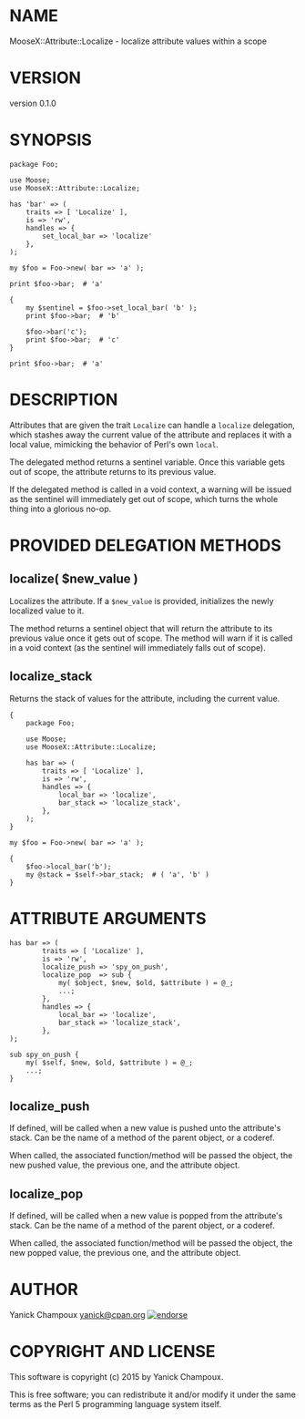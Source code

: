 # NAME

MooseX::Attribute::Localize - localize attribute values within a scope

# VERSION

version 0.1.0

# SYNOPSIS

    package Foo; 

    use Moose;
    use MooseX::Attribute::Localize;

    has 'bar' => (
        traits => [ 'Localize' ],
        is => 'rw',
        handles => {
            set_local_bar => 'localize'
        },
    );

    my $foo = Foo->new( bar => 'a' );

    print $foo->bar;  # 'a'

    { 
        my $sentinel = $foo->set_local_bar( 'b' );
        print $foo->bar;  # 'b'

        $foo->bar('c');
        print $foo->bar;  # 'c'
    }

    print $foo->bar;  # 'a'

# DESCRIPTION

Attributes that are given the trait `Localize` can
handle a `localize` delegation, which stashes away
the current value of the attribute and replaces it 
with a local value, mimicking the behavior of 
Perl's own `local`.

The delegated method returns a sentinel variable.
Once this variable gets out of scope, the attribute
returns to its previous value. 

If the delegated method
is called in a void context, a warning will be issued as 
the sentinel will immediately get out of scope, which 
turns the whole thing into a glorious no-op.

# PROVIDED DELEGATION METHODS

## localize( $new\_value )

Localizes the attribute. If a `$new_value` is provided, initializes the newly localized 
value to it. 

The method returns a sentinel object that will return the attribute to its previous value once it gets
out of scope. The method will warn if it is called in a void context (as the sentinel will immediately
falls out of scope). 

## localize\_stack

Returns the stack of values for the attribute, including the current value.

    {
        package Foo;

        use Moose;
        use MooseX::Attribute::Localize;

        has bar => (
            traits => [ 'Localize' ],
            is => 'rw',
            handles => {
                local_bar => 'localize',
                bar_stack => 'localize_stack',
            },
        );
    }

    my $foo = Foo->new( bar => 'a' );
    
    {
        $foo->local_bar('b');
        my @stack = $self->bar_stack;  # ( 'a', 'b' )
    }

# ATTRIBUTE ARGUMENTS

    has bar => (
            traits => [ 'Localize' ],
            is => 'rw',
            localize_push => 'spy_on_push',
            localize_pop  => sub { 
                my( $object, $new, $old, $attribute ) = @_;
                ...;
            },
            handles => {
                local_bar => 'localize',
                bar_stack => 'localize_stack',
            },
    );

    sub spy_on_push {
        my( $self, $new, $old, $attribute ) = @_;
        ...;
    }

## localize\_push

If defined, will be called when a new value is pushed unto the attribute's
stack. Can be the name of a method of the parent object, or a coderef. 

When called,
the associated function/method will be passed the object, the new pushed
value, the previous one, and the attribute object.

## localize\_pop

If defined, will be called when a new value is popped from the attribute's
stack. Can be the name of a method of the parent object, or a coderef. 

When called,
the associated function/method will be passed the object, the new popped
value, the previous one, and the attribute object.

# AUTHOR

Yanick Champoux <yanick@cpan.org> [![endorse](http://api.coderwall.com/yanick/endorsecount.png)](http://coderwall.com/yanick)

# COPYRIGHT AND LICENSE

This software is copyright (c) 2015 by Yanick Champoux.

This is free software; you can redistribute it and/or modify it under
the same terms as the Perl 5 programming language system itself.
